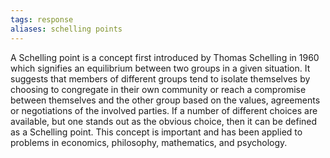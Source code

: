 ```yaml
---
tags: response
aliases: schelling points
---
```


A Schelling point is a concept first introduced by Thomas Schelling in 1960 which signifies an equilibrium between two groups in a given situation. It suggests that members of different groups tend to isolate themselves by choosing to congregate in their own community or reach a compromise between themselves and the other group based on the values, agreements or negotiations of the involved parties. If a number of different choices are available, but one stands out as the obvious choice, then it can be defined as a Schelling point. This concept is important and has been applied to problems in economics, philosophy, mathematics, and psychology.